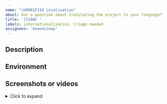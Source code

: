 ```yaml
---
name: "\U0001F310 Localisation"
about: Got a question about translating the project to your language?
title: '[I18N] '
labels: internationalisation, triage needed
assignees: 'GewoonJaap'
---
```


## Description

<!-- Describe the issue you're having -->

## Environment

<!-- Which browser and resolution are you using? -->


## Screenshots or videos

<!-- DELETE THIS SECTION IF NOT APPLICABLE -->

<details>
<summary>Click to expand</summary>

<!-- upload any screenshots or recordings here -->

</details>
